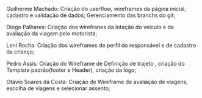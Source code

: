 Guilherme Machado:
Criação do userflow, wireframes da página inicial, cadastro e validação de dados;
Gerenciamento das branchs do git;

Diogo Palhares: 
Criação dos wirefranes da lotação do veiculo e da avaliação da viagem pelo motorista;

Leni Rocha:
Criação dos wireframes de perfil do responsável e de cadastro da criança;

Pedro Assis:
Criação do Wireframe de Definição de trajeto , criação do Template padrão(footer e Header), criação da logo;


Otávio Soares da Costa: 
Criação de Wireframe de avaliação de viagens, escolha de viagens e selecionar assento;

